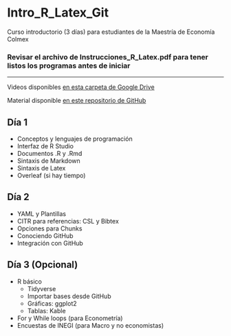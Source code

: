 # Intro_R_Latex_Git
 Curso introductorio (3 días) para estudiantes de la Maestría de Economía Colmex
 
 ### Revisar el archivo de Instrucciones_R_Latex.pdf para tener listos los programas antes de iniciar

---

Videos disponibles [en esta carpeta de Google Drive](https://drive.google.com/drive/folders/1JevkQlHRgBcH8s0zaNZunDfZCiz3dAuI?usp=sharing)

Material disponible [en este repositorio de GitHub](https://github.com/diego-eco/Intro_R_Latex_Git)


## Día 1

* Conceptos y lenguajes de programación
* Interfaz de R Studio
* Documentos .R y .Rmd
* Sintaxis de Markdown
* Sintaxis de Latex
* Overleaf (si hay tiempo)

## Día 2

* YAML y Plantillas
* CITR para referencias: CSL y Bibtex
* Opciones para Chunks
* Conociendo GitHub
* Integración con GitHub 

## Día 3 (Opcional)

* R básico
  + Tidyverse
  + Importar bases desde GitHub
  + Gráficas: ggplot2
  + Tablas: Kable
* For y While loops (para Econometría)
* Encuestas de INEGI (para Macro y no economistas)
